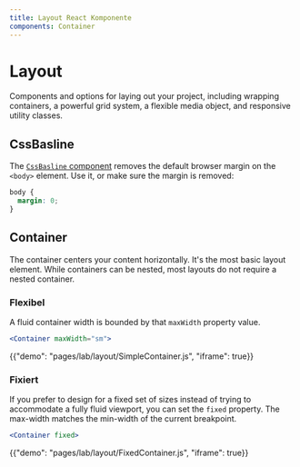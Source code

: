 ```yaml
---
title: Layout React Komponente
components: Container
---
```

# Layout

<p class="description">Components and options for laying out your project, including wrapping containers, a powerful grid system, a flexible media object, and responsive utility classes.</p>

## CssBasline

The [`CssBasline` component](/getting-started/usage/#cssbaseline) removes the default browser margin on the `<body>` element. Use it, or make sure the margin is removed:

```css
body {
  margin: 0;
}
```

## Container

The container centers your content horizontally. It's the most basic layout element. While containers can be nested, most layouts do not require a nested container.

### Flexibel

A fluid container width is bounded by that `maxWidth` property value.

```jsx
<Container maxWidth="sm">
```

{{"demo": "pages/lab/layout/SimpleContainer.js", "iframe": true}}

### Fixiert

If you prefer to design for a fixed set of sizes instead of trying to accommodate a fully fluid viewport, you can set the `fixed` property. The max-width matches the min-width of the current breakpoint.

```jsx
<Container fixed>
```

{{"demo": "pages/lab/layout/FixedContainer.js", "iframe": true}}